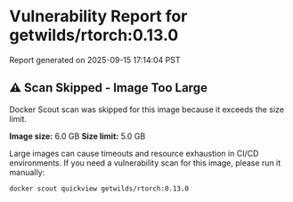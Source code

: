 # Vulnerability Report for getwilds/rtorch:0.13.0

Report generated on 2025-09-15 17:14:04 PST

## ⚠️ Scan Skipped - Image Too Large

Docker Scout scan was skipped for this image because it exceeds the size limit.

**Image size:** 6.0 GB
**Size limit:** 5.0 GB

Large images can cause timeouts and resource exhaustion in CI/CD environments. If you need a vulnerability scan for this image, please run it manually:

```bash
docker scout quickview getwilds/rtorch:0.13.0
```
